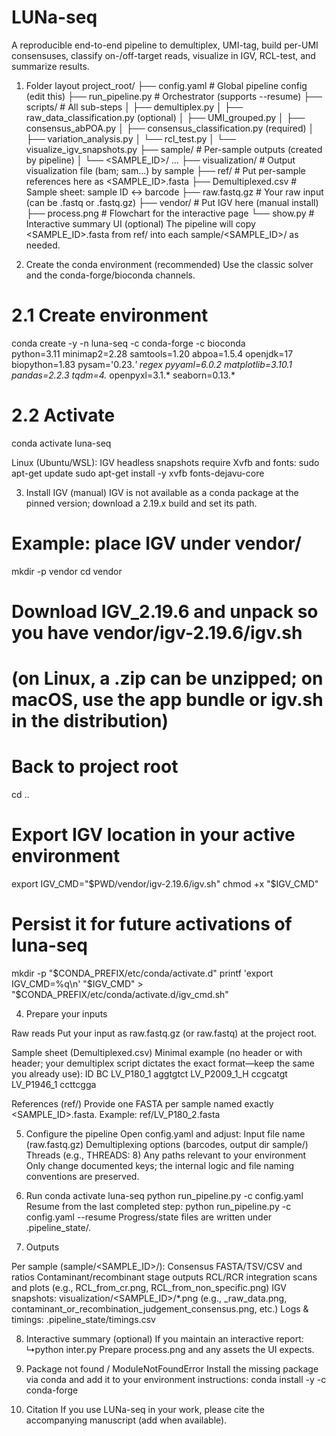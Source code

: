 # LUNa-seq
A reproducible end-to-end pipeline to demultiplex, UMI-tag, build per-UMI consensuses, classify on-/off-target reads, visualize in IGV, RCL-test, and summarize results.

1) Folder layout
project_root/
├── config.yaml                    # Global pipeline config (edit this)
├── run_pipeline.py                # Orchestrator (supports --resume)
├── scripts/                       # All sub-steps
│   ├── demultiplex.py
│   ├── raw_data_classification.py         (optional)
│   ├── UMI_grouped.py
│   ├── consensus_abPOA.py
│   ├── consensus_classification.py  (required)
│   ├── variation_analysis.py
│   └── rcl_test.py
│   └── visualize_igv_snapshots.py
├── sample/                        # Per-sample outputs (created by pipeline)
│   └── <SAMPLE_ID>/ …
├── visualization/                 # Output visualization file (bam; sam...) by sample
├── ref/                           # Put per-sample references here as <SAMPLE_ID>.fasta
├── Demultiplexed.csv              # Sample sheet: sample ID ↔ barcode
├── raw.fastq.gz                   # Your raw input (can be .fastq or .fastq.gz)
├── vendor/                        # Put IGV here (manual install)
├── process.png                    # Flowchart for the interactive page
└── show.py                       # Interactive summary UI (optional)
The pipeline will copy <SAMPLE_ID>.fasta from ref/ into each sample/<SAMPLE_ID>/ as needed.

2) Create the conda environment (recommended)
Use the classic solver and the conda-forge/bioconda channels.
# 2.1 Create environment
conda create -y -n luna-seq -c conda-forge -c bioconda \
  python=3.11 minimap2=2.28 samtools=1.20 abpoa=1.5.4 openjdk=17 \
  biopython=1.83 pysam='0.23.*' regex pyyaml=6.0.2 matplotlib=3.10.1 \
  pandas=2.2.3 tqdm=4.* openpyxl=3.1.* seaborn=0.13.*
# 2.2 Activate
conda activate luna-seq

Linux (Ubuntu/WSL): IGV headless snapshots require Xvfb and fonts:
sudo apt-get update
sudo apt-get install -y xvfb fonts-dejavu-core

3) Install IGV (manual)
IGV is not available as a conda package at the pinned version; download a 2.19.x build and set its path.

# Example: place IGV under vendor/
mkdir -p vendor
cd vendor
# Download IGV_2.19.6 and unpack so you have vendor/igv-2.19.6/igv.sh
# (on Linux, a .zip can be unzipped; on macOS, use the app bundle or igv.sh in the distribution)

# Back to project root
cd ..

# Export IGV location in your active environment
export IGV_CMD="$PWD/vendor/igv-2.19.6/igv.sh"
chmod +x "$IGV_CMD"

# Persist it for future activations of luna-seq
mkdir -p "$CONDA_PREFIX/etc/conda/activate.d"
printf 'export IGV_CMD=%q\n' "$IGV_CMD" > "$CONDA_PREFIX/etc/conda/activate.d/igv_cmd.sh"

4) Prepare your inputs

Raw reads
Put your input as raw.fastq.gz (or raw.fastq) at the project root.

Sample sheet (Demultiplexed.csv)
Minimal example (no header or with header; your demultiplex script dictates the exact format—keep the same you already use):
ID	BC
LV_P180_1	aggtgtct
LV_P2009_1_H	ccgcatgt
LV_P1946_1	ccttcgga

References (ref/)
Provide one FASTA per sample named exactly <SAMPLE_ID>.fasta.
Example: ref/LV_P180_2.fasta

5) Configure the pipeline
Open config.yaml and adjust:
Input file name (raw.fastq.gz)
Demultiplexing options (barcodes, output dir sample/)
Threads (e.g., THREADS: 8)
Any paths relevant to your environment
Only change documented keys; the internal logic and file naming conventions are preserved.

6) Run
conda activate luna-seq
python run_pipeline.py -c config.yaml
Resume from the last completed step:
python run_pipeline.py -c config.yaml --resume
Progress/state files are written under .pipeline_state/.

7) Outputs

Per sample (sample/<SAMPLE_ID>/):
Consensus FASTA/TSV/CSV and ratios
Contaminant/recombinant stage outputs
RCL/RCR integration scans and plots (e.g., RCL_from_cr.png, RCL_from_non_specific.png)
IGV snapshots:
visualization/<SAMPLE_ID>/*.png (e.g., <ID>_raw_data.png, contaminant_or_recombination_judgement_consensus.png, etc.)
Logs & timings:
.pipeline_state/timings.csv

8) Interactive summary (optional)
If you maintain an interactive report:
↳python inter.py
Prepare process.png and any assets the UI expects.

9) Package not found / ModuleNotFoundError
Install the missing package via conda and add it to your environment instructions:
conda install -y -c conda-forge <package>

10) Citation
If you use LUNa-seq in your work, please cite the accompanying manuscript (add when available).
